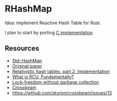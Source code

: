 # RHashMap

Idea: implement Reactive Hash Table for Rust.

I plan to start by porting [C implementation](https://github.com/torvalds/linux/blob/master/lib/rhashtable.c)

## Resources

 - [Std::HashMap](https://doc.rust-lang.org/beta/src/std/up/src/libstd/collections/hash/map.rs.html)
 - [Original paper](https://www.usenix.org/event/atc11/tech/final_files/Triplett.pdf)
 - [Relativistic hash tables, part 2: Implementation](https://lwn.net/Articles/612100/)
 - [What is RCU, Fundamentally?](https://lwn.net/Articles/262464/)
 - [Lock-freedom without garbage collection](https://aturon.github.io/blog/2015/08/27/epoch/)
 - [Crossbeam](https://github.com/aturon/crossbeam)
 - https://github.com/aturon/crossbeam/issues/13
